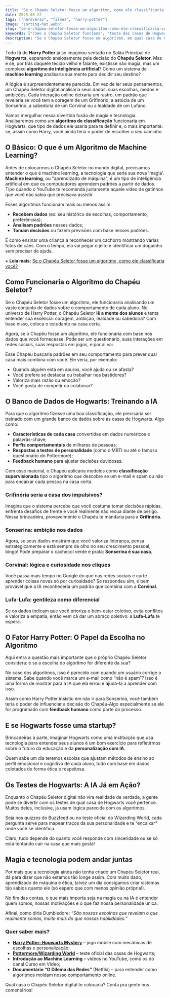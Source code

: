 ```yaml
---
title: "Se o Chapéu Seletor fosse um algoritmo, como ele classificaria você?"
date: 2025-05-22
tags: ["nerdverso", "filmes", "harry-potter"]
image: "sorting-hat.webp"
slug: "se-o-chapeu-seletor-fosse-um-algoritmo-como-ele-classificaria-voce"
keywords: ["como o Chapéu Seletor funciona", "teste das casas de Hogwarts", "Grifinória, Sonserina, Corvinal, Lufa-Lufa"]
description: "Se o Chapéu Seletor fosse um algoritmo, em qual casa de Hogwarts você cairia? Uma análise divertida sobre IA e personalidade!"
---
```


Todo fã de **Harry Potter** já se imaginou sentado no Salão Principal de **Hogwarts,** esperando ansiosamente pela decisão do **Chapéu Seletor**. Mas e se, por trás daquele tecido velho e falante, existisse não magia, mas um complexo **algoritmo de inteligência artificial**? Como um sistema de **machine learning** analisaria sua mente para decidir seu destino?

A lógica é surpreendentemente parecida. Em vez de ler seus pensamentos, um Chapéu Seletor digital analisaria seus dados: suas escolhas, medos e ambições. Cada interação online deixaria um rastro, um padrão que revelaria se você tem a coragem de um Grifinório, a astúcia de um Sonserino, a sabedoria de um Corvinal ou a lealdade de um Lufano.

Vamos mergulhar nessa divertida fusão de magia e tecnologia. Analisaremos como um **algoritmo de classificação** funcionaria em Hogwarts, que tipo de dados ele usaria para te definir e, o mais importante: se, assim como Harry, você ainda teria o poder de escolher o seu caminho.

## O Básico: O que é um Algoritmo de Machine Learning?

Antes de colocarmos o Chapéu Seletor no mundo digital, precisamos entender o que é machine learning, a tecnologia que seria sua nova 'magia'. **Machine learning**, ou "aprendizado de máquina", é um tipo de inteligência artificial em que os computadores aprendem padrões a partir de dados. Tipo quando o YouTube te recomenda justamente aquele vídeo de gatinhos que você não sabia que precisava assistir.

Esses algoritmos funcionam mais ou menos assim:

*   **Recebem dados** (ex: seu histórico de escolhas, comportamento, preferências);
*   **Analisam padrões** nesses dados;
*   **Tomam decisões** ou fazem previsões com base nesses padrões.

É como ensinar uma criança a reconhecer um cachorro mostrando várias fotos de cães. Com o tempo, ela vai pegar o jeito e identificar um doguinho sem precisar de ajuda.

**+ Leia mais:** [Se o Chapéu Seletor fosse um algoritmo, como ele classificaria você?](/se-o-chapeu-seletor-fosse-um-algoritmo-como-ele-classificaria-voce/)

## Como Funcionaria o Algoritmo do Chapéu Seletor?

Se o Chapéu Seletor fosse um algoritmo, ele funcionaria analisando um vasto conjunto de dados sobre o comportamento de cada aluno. No universo de Harry Potter, o Chapéu Seletor **lê a mente dos alunos** e tenta entender sua essência: coragem, ambição, lealdade ou sabedoria? Com base nisso, coloca o estudante na casa certa.

Agora, se o Chapéu fosse um algoritmo, ele funcionaria com base nos dados que você fornecesse. Pode ser um questionário, suas interações em redes sociais, suas respostas em jogos, e por aí vai.

Esse Chapéu buscaria padrões em seu comportamento para prever qual casa mais combina com você. Ele veria, por exemplo:

*   Quando alguém está em apuros, você ajuda ou se afasta?
*   Você prefere se destacar ou trabalhar nos bastidores?
*   Valoriza mais razão ou emoção?
*   Você gosta de competir ou colaborar?

## O Banco de Dados de Hogwarts: Treinando a IA

Para que o algoritmo fizesse uma boa classificação, ele precisaria ser treinado com um grande banco de dados sobre as casas de Hogwarts. Algo como:

*   **Características de cada casa** convertidas em dados numéricos e palavras-chave;
*   **Perfis comportamentais** de milhares de pessoas;
*   **Respostas a testes de personalidade** (como o MBTI ou até o famoso questionário do Pottermore);
*   **Feedback humano** para ajustar decisões duvidosas.

Com esse material, o Chapéu aplicaria modelos como **classificação supervisionada** tipo o algoritmo que descobre se um e-mail é spam ou não para encaixar cada pessoa na casa certa.

### Grifinória seria a casa dos impulsivos?

Imagina que o sistema percebe que você costuma tomar decisões rápidas, enfrenta desafios de frente e você realmente não recua diante de perigo. Nessa brincadeira, provavelmente o Chapéu te mandaria para a **Grifinória**.

### Sonserina: ambição nos dados

Agora, se seus dados mostram que você valoriza liderança, pensa estrategicamente e está sempre de olho no seu crescimento pessoal, bingo! Pode preparar o cachecol verde e prata: **Sonserina é sua casa**.

### Corvinal: lógica e curiosidade nos cliques

Você passa mais tempo no Google do que nas redes sociais e curte aprender coisas novas só por curiosidade? Se respondeu sim, é bem provável que a IA reconheceria um padrão que combina com a **Corvinal**.

### Lufa-Lufa: gentileza como diferencial

Se os dados indicam que você prioriza o bem-estar coletivo, evita conflitos e valoriza a empatia, então vem cá dar um abraço coletivo: a **Lufa-Lufa** te espera.

## O Fator Harry Potter: O Papel da Escolha no Algoritmo

Aqui entra a questão mais importante que o próprio Chapéu Seletor considera: e se a escolha do algoritmo for diferente da sua?

No caso dos algoritmos, isso é parecido com quando um usuário corrige o sistema. Sabe quando você marca um e-mail como “não é spam”? Isso é uma forma de mostrar para a IA que ela errou e ajudá-la a aprender com isso.

Assim como Harry Potter insistiu em não ir para Sonserina, você também teria o poder de influenciar a decisão do Chapéu-Algo especialmente se ele for programado com **feedback humano** como parte do processo.

## E se Hogwarts fosse uma startup?

Brincadeiras à parte, imaginar Hogwarts como uma instituição que usa tecnologia para entender seus alunos é um bom exercício para refletirmos sobre o futuro da educação e da **personalização com IA**.

Quem sabe um dia teremos escolas que ajustam métodos de ensino ao perfil emocional e cognitivo de cada aluno, tudo com base em dados coletados de forma ética e respeitosa.

## Os Testes de Hogwarts: A IA Já em Ação?

Enquanto o Chapéu Seletor digital não vira realidade de verdade, a gente pode se divertir com os testes de qual casa de Hogwarts você pertence. Muitos deles, inclusive, já usam lógica parecida com os algoritmos.

Seja nos quizzes do Buzzfeed ou no teste oficial do Wizarding World, cada pergunta serve para mapear traços da sua personalidade e te “encaixar” onde você se identifica.

Claro, tudo depende do quanto você responde com sinceridade ou se só está tentando cair na casa que mais gosta!

## Magia e tecnologia podem andar juntas

Por mais que a tecnologia ainda não tenha criado um Chapéu Seletor real, dá para dizer que não estamos tão longe assim. Com muito dado, aprendizado de máquina e ética, talvez um dia consigamos criar sistemas tão sábios quanto ele (só espero que com menos opinião própria!).

No fim das contas, o que mais importa seja na magia ou na IA é entender quem somos, nossas motivações e o que faz nossa personalidade única.

Afinal, como diria Dumbledore: _“São nossas escolhas que revelam o que realmente somos, muito mais do que nossas habilidades.”_

### Quer saber mais?

*   **[Harry Potter: Hogwarts Mystery](https://harrypotterhogwartsmystery.com/)** – jogo mobile com mecânicas de escolhas e personalização;
*   **[Pottermore/Wizarding World](https://www.harrypotter.com/)** – teste oficial das casas de Hogwarts;
*   **Introdução ao Machine Learning** – vídeos no YouTube, como os do canal Curso em Vídeo;
*   **Documentário “O Dilema das Redes”** (Netflix) – para entender como algoritmos moldam nosso comportamento online.

Qual casa o Chapéu Seletor digital te colocaria? Conta pra gente nos comentários!